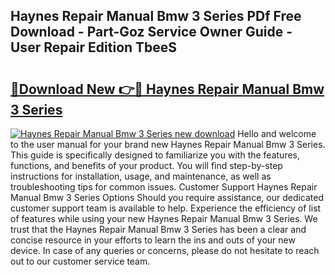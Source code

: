 ## Haynes Repair Manual Bmw 3 Series PDf Free Download - Part-Goz Service Owner Guide - User Repair Edition TbeeS

# <h2><a href="http://bc34922.oget.top/?id=Haynes+Repair+Manual+Bmw+3+Series">🔗Download New 👉🔴 Haynes Repair Manual Bmw 3 Series</a></h2>

[![Haynes Repair Manual Bmw 3 Series new download](https://i.imgur.com/5g1atiW.png)](http://bc34922.oget.top/?id=Haynes+Repair+Manual+Bmw+3+Series)
Hello and welcome to the user manual for your brand new Haynes Repair Manual Bmw 3 Series. This guide is specifically designed to familiarize you with the features, functions, and benefits of your product. You will find step-by-step instructions for installation, usage, and maintenance, as well as troubleshooting tips for common issues. Customer Support Haynes Repair Manual Bmw 3 Series Options Should you require assistance, our dedicated customer support team is available to help. Experience the efficiency of list of features while using your new Haynes Repair Manual Bmw 3 Series. We trust that the Haynes Repair Manual Bmw 3 Series has been a clear and concise resource in your efforts to learn the ins and outs of your new device. In case of any queries or concerns, please do not hesitate to reach out to our customer service team.
